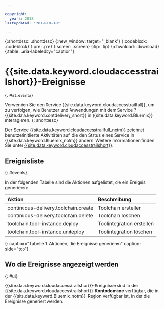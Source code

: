 ```yaml
---

copyright:
  years: 2018
lastupdated: "2018-10-10"

---
```


{:shortdesc: .shortdesc}
{:new_window: target="_blank"}
{:codeblock: .codeblock}
{:pre: .pre}
{:screen: .screen}
{:tip: .tip}
{:download: .download}
{:table: .aria-labeledby="caption"}

<!-- Name your file `at-events.md` and include it in the Reference nav group in your toc file. -->

# {{site.data.keyword.cloudaccesstrailshort}}-Ereignisse
{: #at_events}

Verwenden Sie den Service {{site.data.keyword.cloudaccesstrailfull}}, um zu verfolgen, wie Benutzer und Anwendungen mit dem Service ?{{site.data.keyword.contdelivery_short}} in {{site.data.keyword.Bluemix}} interagieren. 
{: shortdesc}

Der Service {{site.data.keyword.cloudaccesstrailfull_notm}} zeichnet benutzerinitiierte Aktivitäten auf, die den Status eines Service in {{site.data.keyword.Bluemix_notm}} ändern. Weitere Informationen finden Sie unter [{{site.data.keyword.cloudaccesstrailshort}}](/docs/services/cloud-activity-tracker/index.html#getting-started-with-cla).

<!-- You can create different sections to group events by area. -->

## Ereignisliste
{: #events}

In der folgenden Tabelle sind die Aktionen aufgelistet, die ein Ereignis generieren:

| Aktion | Beschreibung | 
|:-----------------|:-----------------|
| continuous-delivery.toolchain.create | Toolchain erstellen | 
| continuous-delivery.toolchain.delete | Toolchain löschen |
| toolchain.tool-instance.deploy | Toolintegration erstellen |
| toolchain.tool-instance.undeploy | Toolintegration löschen |
{: caption="Tabelle 1. Aktionen, die Ereignisse generieren" caption-side="top"}

## Wo die Ereignisse angezeigt werden
{: #ui}

<!-- Option 2: Add the following sentence if your service sends events to the account domain. -->

{{site.data.keyword.cloudaccesstrailshort}}-Ereignisse sind in der {{site.data.keyword.cloudaccesstrailshort}}-**Kontodomäne** verfügbar, die in der {{site.data.keyword.Bluemix_notm}}-Region verfügbar ist, in der die Ereignisse generiert werden.
